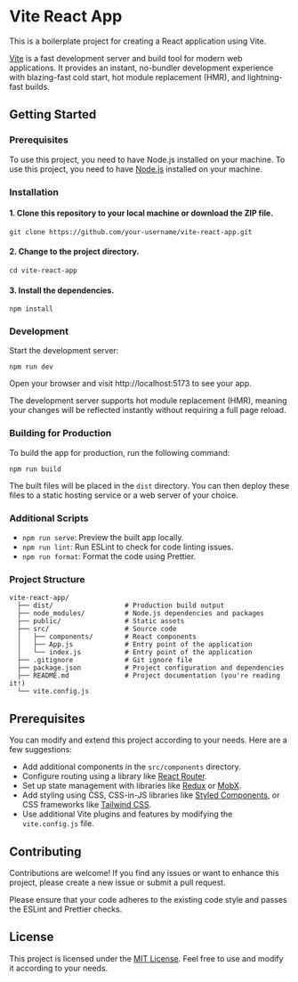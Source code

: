 
# Vite React App

This is a boilerplate project for creating a React application using Vite.

[Vite](https://vitejs.dev/) is a fast development server and build tool for modern web applications. It provides an instant, no-bundler development experience with blazing-fast cold start, hot module replacement (HMR), and lightning-fast builds.


## Getting Started
### Prerequisites
To use this project, you need to have Node.js installed on your machine.
To use this project, you need to have [Node.js](https://nodejs.org/en) installed on your machine.
### Installation
#### 1. Clone this repository to your local machine or download the ZIP file.
   
```
git clone https://github.com/your-username/vite-react-app.git
```
#### 2. Change to the project directory.
```
cd vite-react-app
```
#### 3. Install the dependencies.
```
npm install
```

### Development
Start the development server:
```
npm run dev
```
Open your browser and visit http://localhost:5173 to see your app.

The development server supports hot module replacement (HMR), meaning your changes will be reflected instantly without requiring a full page reload.

### Building for Production
To build the app for production, run the following command:
```
npm run build
```
The built files will be placed in the `dist` directory. You can then deploy these files to a static hosting service or a web server of your choice.

### Additional Scripts

- `npm run serve`: Preview the built app locally.
- `npm run lint`: Run ESLint to check for code linting issues.
- `npm run format`: Format the code using Prettier.

### Project Structure
```
vite-react-app/
  ├── dist/                  # Production build output
  ├── node_modules/          # Node.js dependencies and packages
  ├── public/                # Static assets
  ├── src/                   # Source code
  │   ├── components/        # React components
  │   ├── App.js             # Entry point of the application
  │   └── index.js           # Entry point of the application
  ├── .gitignore             # Git ignore file
  ├── package.json           # Project configuration and dependencies
  ├── README.md              # Project documentation (you're reading it!)
  └── vite.config.js 
```
## Prerequisites
You can modify and extend this project according to your needs. Here are a few suggestions:
- Add additional components in the `src/components` directory.
- Configure routing using a library like [React Router](https://reactrouter.com/en/main).
- Set up state management with libraries like [Redux](https://redux.js.org/) or [MobX](https://mobx.js.org/README.html).
- Add styling using CSS, CSS-in-JS libraries like [Styled Components](https://styled-components.com/), or CSS frameworks like [Tailwind CSS](https://tailwindcss.com/).
- Use additional Vite plugins and features by modifying the `vite.config.js` file.










## Contributing

Contributions are welcome! If you find any issues or want to enhance this project, please create a new issue or submit a pull request.

Please ensure that your code adheres to the existing code style and passes the ESLint and Prettier checks.


## License

This project is licensed under the [MIT License](https://chat.openai.com/LICENSE). Feel free to use and modify it according to your needs.
